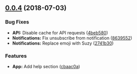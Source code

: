 <a name="0.0.4"></a>
## [0.0.4](https://github.com/adlk/Suzy/compare/v0.0.3...v0.0.4) (2018-07-03)


### Bug Fixes

* **API:** Disable cache for API requests ([4beb580](https://github.com/adlk/Suzy/commit/4beb580))
* **Notifications:** Fix unsubscribe from notification ([8639552](https://github.com/adlk/Suzy/commit/8639552))
* **Notifications:** Replace emoji with Suzy ([2741b30](https://github.com/adlk/Suzy/commit/2741b30))


### Features

* **App:** Add help section ([cbaac0a](https://github.com/adlk/Suzy/commit/cbaac0a))